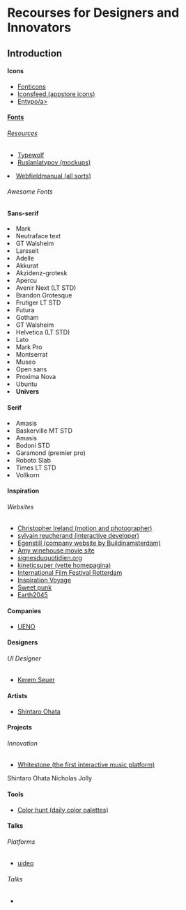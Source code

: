 <h1>Recourses for Designers and Innovators</h1>
<h2>Introduction</h2>
<p></p>

<h4>Icons</h4>
<ul>
<li><a href="https://fonticons.com/sets">Fonticons</a></li>
<li><a href="http://www.iconsfeed.com">Iconsfeed.(appstore icons)</a></li>
<li><a href="http://www.entypo.com">Entypo/a></li>
</ul>

<h4>Fonts</h4>
<h6>Resources</h6>
<ul>
<li><a href="https://www.typewolf.com">Typewolf</a></li>
<li><a href="https://dribbble.com/ruslanlatypov"> Ruslanlatypov (mockups) </a></li>
</ul>
<li><a href="http://webfieldmanual.com"> Webfieldmanual (all sorts)</a></li>
</ul>
<h6>Awesome Fonts</h6>
<h4>Sans-serif</h4>
<li>Mark</li>
<li>Neutraface text</li>
<li>GT Walsheim</li>
<li>Larsseit</li>
<li>Adelle</li>
<li>Akkurat</li>
<li>Akzidenz-grotesk </li>
<li>Apercu</li>
<li>Avenir Next (LT STD)</li>
<li>Brandon Grotesque</li>
<li>Frutiger LT STD</li>
<li>Futura</li>
<li>Gotham</li>
<li>GT Walsheim</li>
<li>Helvetica (LT STD)</li>
<li>Lato</li>
<li>Mark Pro</li>
<li>Montserrat</li>
<li>Museo</li>
<li>Open sans</li>
<li>Proxima Nova</li>
<li>Ubuntu</li>
<li><b>Univers</b></li>


<h4>Serif</h4>
<li>Amasis</li>
<li>Baskerville MT STD</li>
<li>Amasis</li>
<li>Bodoni STD</li>
<li>Garamond (premier pro)</li>
<li>Roboto Slab</li>
<li>Times LT STD</li>
<li>Vollkorn</li>


<h4>Inspiration</h4>
<h6>Websites</h6>
<ul>
<li><a href="http://christopherireland.net/motion/canon-light-awards">Christopher Ireland (motion and photographer)</a></li>
<li><a href="http://www.sylvainreucherand.fr">sylvain reucherand (interactive developer)</a></li>
<li><a href="http://www.eginstill.com">Egenstill (company website by Buildinamsterdam) </a></li>
<li><a href="http://www.amy-movie.com/triumph"> Amy winehouse movie site </a></li>
<li><a href="http://www.signesduquotidien.org/a-propos/
">signesduquotidien.org</a></li>
<li><a href="https://www.kineticsuper.com.au/personal
"> kineticsuper (vette homepagina) </a></li>
<li><a href="https://www.iffr.com/
"> International Film Festival Rotterdam </a></li>
<li><a href="http://inspirationvoyage.hellotrip.frhttp://inspirationvoyage.hellotrip.fr
"> Inspiration Voyage</a></li>
<li><a href="https://www.sweetpunk.com"> Sweet punk</a></li>
<li><a href="http://earth2045.com"> Earth2045</a></li>

</ul>

<h4>Companies</h4>
<ul>
<li><a href="http://www.ueno.co">UENO</a></li>
</ul>

<h4>Designers</h4>
<h6>UI Designer</h6>
<ul>
<li><a href="https://dribbble.com/kerem">Kerem Seuer</a></li>
</ul>

</ul>
<h4>Artists</h4>
<ul>
<li><a href="http://yukari-art.jp/en/shintaro_ohata_en">Shintaro Ohata</a></li>
</ul>

</ul>
<h4>Projects</h4>
<h6>Innovation</h6>
<ul>
<li><a href="https://www.kickstarter.com/projects/whitestonemusic/this-is-what-music-will-look-like-in-the-future">Whitestone (the first interactive music platform)</a></li>
</ul>

Shintaro Ohata
Nicholas Jolly

</ul>
<h4>Tools</h4>
<ul>
<li><a href="http://colorhunt.co/popular">Color hunt (daily color palettes)</a></li>

</ul>
<h4>Talks</h4>
<h6>Platforms</h6>
<ul>
<li><a href="https://uideo.net">uideo</a></li>
</ul>
<h6>Talks</h6>
<ul>
<li><a href=""></a></li>
</ul>
